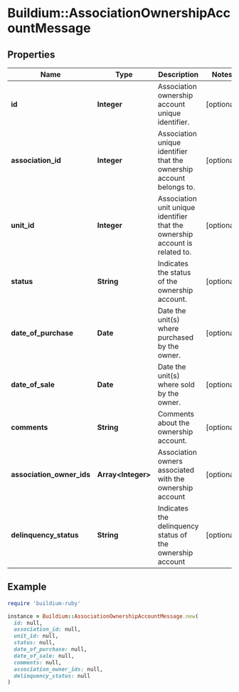 # Buildium::AssociationOwnershipAccountMessage

## Properties

| Name | Type | Description | Notes |
| ---- | ---- | ----------- | ----- |
| **id** | **Integer** | Association ownership account unique identifier. | [optional] |
| **association_id** | **Integer** | Association unique identifier that the ownership account belongs to. | [optional] |
| **unit_id** | **Integer** | Association unit unique identifier that the ownership account is related to. | [optional] |
| **status** | **String** | Indicates the status of the ownership account. | [optional] |
| **date_of_purchase** | **Date** | Date the unit(s) where purchased by the owner. | [optional] |
| **date_of_sale** | **Date** | Date the unit(s) where sold by the owner. | [optional] |
| **comments** | **String** | Comments about the ownership account. | [optional] |
| **association_owner_ids** | **Array&lt;Integer&gt;** | Association owners associated with the ownership account | [optional] |
| **delinquency_status** | **String** | Indicates the delinquency status of the ownership account | [optional] |

## Example

```ruby
require 'buildium-ruby'

instance = Buildium::AssociationOwnershipAccountMessage.new(
  id: null,
  association_id: null,
  unit_id: null,
  status: null,
  date_of_purchase: null,
  date_of_sale: null,
  comments: null,
  association_owner_ids: null,
  delinquency_status: null
)
```

